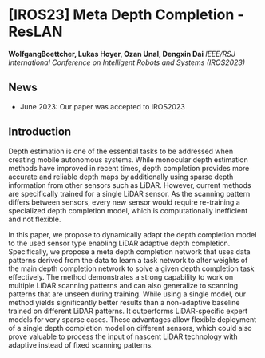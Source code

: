# [IROS23] Meta Depth Completion - ResLAN
**WolfgangBoettcher, Lukas Hoyer, Ozan Unal, Dengxin Dai**
*IEEE/RSJ International Conference on Intelligent Robots and Systems (IROS2023)*

## News

- June 2023: Our paper was accepted to IROS2023

## Introduction

Depth estimation is one of the essential tasks to
be addressed when creating mobile autonomous systems. While
monocular depth estimation methods have improved in recent
times, depth completion provides more accurate and reliable
depth maps by additionally using sparse depth information
from other sensors such as LiDAR. However, current methods
are specifically trained for a single LiDAR sensor. As the
scanning pattern differs between sensors, every new sensor
would require re-training a specialized depth completion model,
which is computationally inefficient and not flexible. 

In this paper,
we propose to dynamically adapt the depth completion model to
the used sensor type enabling LiDAR adaptive depth completion.
Specifically, we propose a meta depth completion network
that uses data patterns derived from the data to learn a
task network to alter weights of the main depth completion
network to solve a given depth completion task effectively. The
method demonstrates a strong capability to work on multiple
LiDAR scanning patterns and can also generalize to scanning
patterns that are unseen during training. While using a single
model, our method yields significantly better results than a
non-adaptive baseline trained on different LiDAR patterns. It
outperforms LiDAR-specific expert models for very sparse cases.
These advantages allow flexible deployment of a single depth
completion model on different sensors, which could also prove
valuable to process the input of nascent LiDAR technology with
adaptive instead of fixed scanning patterns.
